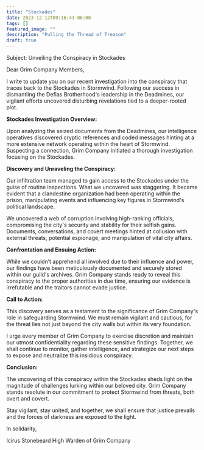 ```yaml
---
title: "Stockades"
date: 2023-12-12T09:16:43-06:00
tags: []
featured_image: ""
description: "Pulling the Thread of Treason"
draft: true
---
```

Subject: Unveiling the Conspiracy in Stockades

Dear Grim Company Members,

I write to update you on our recent investigation into the conspiracy that traces back to the Stockades in Stormwind. Following our success in dismantling the Defias Brotherhood's leadership in the Deadmines, our vigilant efforts uncovered disturbing revelations tied to a deeper-rooted plot.

__Stockades Investigation Overview:__

Upon analyzing the seized documents from the Deadmines, our intelligence operatives discovered cryptic references and coded messages hinting at a more extensive network operating within the heart of Stormwind. Suspecting a connection, Grim Company initiated a thorough investigation focusing on the Stockades.

__Discovery and Unraveling the Conspiracy:__

Our infiltration team managed to gain access to the Stockades under the guise of routine inspections. What we uncovered was staggering. It became evident that a clandestine organization had been operating within the prison, manipulating events and influencing key figures in Stormwind's political landscape.

We uncovered a web of corruption involving high-ranking officials, compromising the city's security and stability for their selfish gains. Documents, conversations, and covert meetings hinted at collusion with external threats, potential espionage, and manipulation of vital city affairs.

__Confrontation and Ensuing Action:__

While we couldn’t apprehend all involved due to their influence and power, our findings have been meticulously documented and securely stored within our guild's archives. Grim Company stands ready to reveal this conspiracy to the proper authorities in due time, ensuring our evidence is irrefutable and the traitors cannot evade justice.

__Call to Action:__

This discovery serves as a testament to the significance of Grim Company's role in safeguarding Stormwind. We must remain vigilant and cautious, for the threat lies not just beyond the city walls but within its very foundation.

I urge every member of Grim Company to exercise discretion and maintain our utmost confidentiality regarding these sensitive findings. Together, we shall continue to monitor, gather intelligence, and strategize our next steps to expose and neutralize this insidious conspiracy.

__Conclusion:__

The uncovering of this conspiracy within the Stockades sheds light on the magnitude of challenges lurking within our beloved city. Grim Company stands resolute in our commitment to protect Stormwind from threats, both overt and covert.

Stay vigilant, stay united, and together, we shall ensure that justice prevails and the forces of darkness are exposed to the light.

In solidarity,

Icirus Stonebeard
High Warden of Grim Company